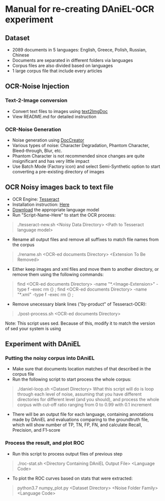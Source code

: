 # Manual for re-creating DAniEL-OCR experiment

## Dataset

* 2089 documents in 5 languages: English, Greece, Polish, Russian, Chinese
* Documents are separated in different folders via languages 
* Corpus files are also divided based on languages
* 1 large corpus file that include every articles

## OCR-Noise Injection

### Text-2-Image conversion

* Convert text files to images using [text2ImgDoc](https://github.com/nnkhoa/text2ImgDoc)
* View README.md for detailed instruction

### OCR-Noise Generation

* Noise generation using [DocCreator](https://doc-creator.labri.fr/)
* Various types of noise: Character Degradation, Phantom Character, Bleed-through, Blur, etc.
* Phantom Character is not recommended since changes are quite insignificant and has very little impact
* Use Batch Mode (Factory icon) and select Semi-Synthetic option to start converting a pre-existing directory of images

## OCR Noisy images back to text file

* OCR Engine: [Tesseract](https://github.com/tesseract-ocr/tesseract)
* Installation instruction: [Here](https://github.com/tesseract-ocr/tesseract/wiki)
* [Download](https://github.com/tesseract-ocr/tessdata_best) the appropriate language model
* Run "Script-Name-Here" to start the OCR process:
> ./tesseract-new.sh \<Noisy Data Directory\> \<Path to Tesseract language model\>

* Rename all output files and remove all suffixes to match file names from the corpus
> ./rename.sh \<OCR-ed documents Directory\> \<Extension To Be Removed\>

* Either keep images and xml files and move them to another directory, or remove them using the following commands:
> find \<OCR-ed documents Directory\> -name "\*.\<Image-Extension\>" -type f -exec rm {} \;
> find \<OCR-ed documents Directory\> -name "\*.xml" -type f -exec rm {} \;

* Remove unecessary blank lines ("by-product" of Tesseract-OCR):
> ./post-process.sh \<OCR-ed documents Directory\>

Note: This script uses sed. Because of this, modify it to match the version of sed your system is using

## Experiment with DAniEL

### Putting the noisy corpus into DAniEL

* Make sure that documents location matches of that described in the corpus file
* Run the following script to start process the whole corpus:
> ./daniel-loop.sh \<Dataset Directory\>
What this script will do is loop through each level of noise, assuming that you have different directories for different level (and you should), and process the whole corpus with cut-off ratio ranging from 0 to 0.99 with 0.1 increment
* There will be an output file for each language, containing annotations made by DAniEL and evaluations comparing to the groundtruth file, which will show number of TP, TN, FP, FN, and calculate Recall, Precision, and F1-score 

### Process the result, and plot ROC

* Run this script to process output files of previous step
> ./roc-stat.sh \<Directory Containing DAniEL Output File\> \<Language Code\>

* To plot the ROC curves based on stats that were extracted:
> python3.7 numpy_plot.py \<Dataset Directory\> \<Noise Folder Family\> \<Language Code\>


